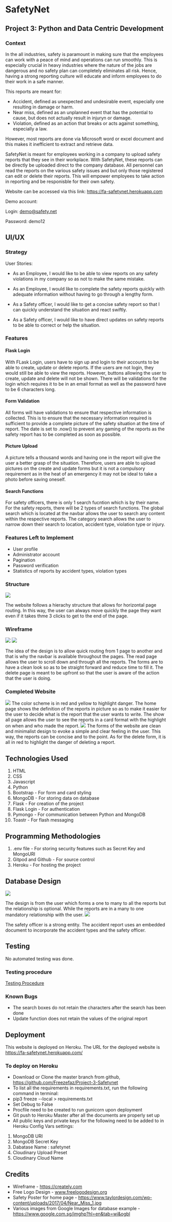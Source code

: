 # SafetyNet

## Project 3: Python and Data Centric Development

### Context
In the all industries, safety is paramount in making sure that the employees can work with a peace of mind and operations can run smoothly. This is especially crucial in heavy industries where the nature of the jobs are dangerous and no safety plan can completely eliminates all risk. Hence, having a strong reporting culture will educate and inform employees to do their work in a safe manner. 

This reports are meant for:
- Accident, defined as unexpected and undesirable event, especially one resulting in damage or harm. 
- Near miss, defined as an unplanned event that has the potential to cause, but does not actually result in injuryn or damage.
- Violation, defined as an action that breaks or acts against something, especially a law.

However, most reports are done via Microsoft word or excel document and this makes it inefficient to extract and retrieve data.

SafetyNet is meant for employees working in a company to upload safety reports that they see in their workplace. With SafetyNet, these reports can be directly be uploaded direct to the company database. All personnel can read the reports on the various safety issues and but only those registered can edit or delete their reports. This will empower employees to take action in reporting and be responisble for their own safety.

Website can be accessed via this link: https://fa-safetynet.herokuapp.com

Demo account:

Login: demo@safety.net

Password: demo12

## UI/UX

### Strategy
User Stories:

- As an Employee, I would like to be able to view reports on any safety violations in my company so as not to make the same mistake.

- As an Employee, I would like to complete the safety reports quickly with adequate information without having to go through a lengthy form.

- As a Safety officer, I would like to get a concise safety report so that I can quickly understand the situation and react swiftly.

- As a Safety officer, I would like to have direct updates on safety reports to be able to correct or help the situation.

### Features
#### Flask Login
With FLask Login, users have to sign up and login to their accounts to be able to create, update or delete reports. If the users are not login, they would still be able to view the reports. However, buttons allowing the user to create, update and delete will not be shown. There will be validations for the login which requires it to be in an email format as well as the password have to be 6 characters long.

#### Form Validation
All forms will have validations to ensure that respective information is collected. This is to ensure that the necessary information required is sufficient to provide a complete picture of the safety situation at the time of report. The date is set to .now() to prevent any gaming of the reports as the safety report has to be completed as soon as possible.

#### Picture Upload
A picture tells a thousand words and having one in the report will give the user a better grasp of the situation. Therefore, users are able to upload pictures on the create and update forms but it is not a compulsory requirement as in the heat of an emergency it may not be ideal to take a photo before saving oneself.

#### Search Functions
For safety officers, there is only 1 search fucntion which is by their name. For the safety reports, there will be 2 types of search functions. The global search which is located at the navbar allows the user to search any content within the respective reports. The category search allows the user to narrow down their search to location, accident type, violation type or injury.

### Features Left to Implement
- User profile
- Administrator account
- Pagination
- Password verification
- Statistics of reports by accident types, violation types

### Structure
![](static/readme-image/structure.jpg)

The website follows a hierachy structure that allows for horizontal page routing. In this way, the user can always move quickly the page they want even if it takes thme 3 clicks to get to the end of the page. 

### Wireframe
![](static/readme-image/wireframe1.jpg)
![](static/readme-image/wireframe2.jpg)

The idea of the design is to allow quick routing from 1 page to another and that is why the navbar is available throughout the pages. The read page allows the user to scroll down and through all the reports. The forms are to have a clean look so as to be straight forward and reduce time to fill it. The delete page is meant to be upfront so that the user is aware of the action that the user is doing.

### Completed Website
![](static/readme-image/website1.jpg)
The color scheme is in red and yellow to highlight danger. The home page shows the definition of the reports in picture so as to make it easier for the user to decide what is the report that the user wants to write. The show all page allows the user to see the reports in a card format with the highlight on when and who made the report.
![](static/readme-image/website2.jpg)
The forms of the website are clean and minimalist design to evoke a simple and clear feeling in the user. This way, the reports can be concise and to the point. As for the delete form, it is all in red to highlight the danger of deleting a report.

## Technologies Used
1. HTML
2. CSS
3. Javascript
4. Python
5. Bootstrap - For form and card styling
6. MongoDB - For storing data on database
7. Flask - For creation of the project
8. Flask Login - For authentication
9. Pymongo - For communication between Python and MongoDB
10. Toastr - For flash messaging

## Programming Methodologies
1. .env file - For storing security features such as Secret Key and MongoURI
2. Gitpod and Github - For source control
3. Heroku - For hosting the project

## Database Design
![](static/readme-image/SafetyNet-erd.png)

The design is from the user which forms a one to many to all the reports but the relationship is optional. While the reports are in a many to one mandatory relationship with the user.
![](static/readme-image/mongo-document.JPG)

The safety officer is a strong entity. The accident report uses an embedded document to incorporate the accident types and the safety officer.

## Testing
No automated testing was done.

### Testing procedure
[Testing Procedure](static/safetynet-testing-procedure.pdf)

### Known Bugs
- The search boxes do not retain the characters after the search has been done
- Update function does not retain the values of the original report

## Deployment
This website is deployed on Heroku. The URL for the deployed website is https://fa-safetynet.herokuapp.com/

### To deploy on Heroku

- Download or Clone the master branch from github, https://github.com/Freezefaz/Project-3-Safetynet
- To list all the requirements in requirements.txt, run the following command in terminal:
- pip3 freeze --local > requirements.txt
- Set Debug to False
- Procfile need to be created to run gunicorn upon deployment
- Git push to Heroku Master after all the documents are properly set up
- All public keys and private keys for the following need to be added to in Heroku Config Vars settings:
1. MongoDB URI
2. MongoDB Secret Key
3. Dabatase Name : safetynet
4. Cloudinary Upload Preset
5. Cloudinary Cloud Name

## Credits

- Wireframe - https://creately.com
- Free Logo Design - www.freelogodesign.org
- Safety Poster for home page - https://www.taylordesign.com/wp-content/uploads/2017/04/Near_Miss_1.jpg
- Various images from Google Images for database example - https://www.google.com.sg/imghp?hl=en&tab=wi&ogbl
